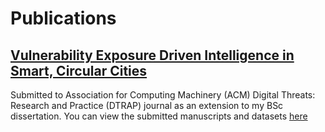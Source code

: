 # Publications

## [Vulnerability Exposure Driven Intelligence in Smart, Circular Cities](https://dl.acm.org/doi/10.1145/3487059)
Submitted to Association for Computing Machinery (ACM) Digital Threats: Research and Practice (DTRAP) journal as an extension to my BSc dissertation. You can view the submitted manuscripts and datasets [here](https://github.com/Jarvis4444/Publications/tree/main/Association-for-Computing-Machinery/Digital-Threats-Research-and-Practice/DTRAP-2020-0109)
